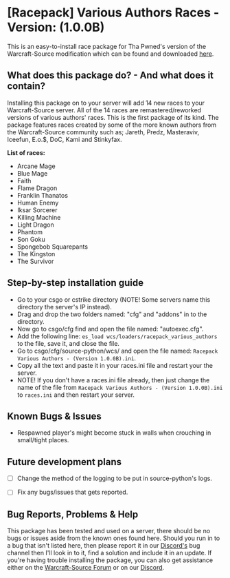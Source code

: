 # [Racepack] Various Authors Races - Version: (1.0.0B)
This is an easy-to-install race package for Tha Pwned's version of the Warcraft-Source modification which can be found and downloaded [here](https://github.com/ThaPwned/WCS).


## What does this package do? - And what does it contain?
Installing this package on to your server will add 14 new races to your Warcraft-Source server.
All of the 14 races are remastered/reworked versions of various authors' races. This is the first package of its kind. 
The package features races created by some of the more known authors from the Warcraft-Source community such as; Jareth, Predz, Masteraviv, Iceefun, E.o.$, DoC, Kami and Stinkyfax.


**List of races:**
- Arcane Mage
- Blue Mage
- Faith
- Flame Dragon
- Franklin Thanatos
- Human Enemy
- Iksar Sorcerer
- Killing Machine
- Light Dragon
- Phantom
- Son Goku
- Spongebob Squarepants
- The Kingston
- The Survivor


## Step-by-step installation guide
- Go to your csgo or cstrike directory (NOTE! Some servers name this directory the server's IP instead).
- Drag and drop the two folders named: "cfg" and "addons" in to the directory.
- Now go to csgo/cfg find and open the file named: "autoexec.cfg".
- Add the following line: ```es_load wcs/loaders/racepack_various_authors``` to the file, save it, and close the file.
- Go to csgo/cfg/source-python/wcs/ and open the file named: ```Racepack Various Authors - (Version 1.0.0B).ini```.
- Copy all the text and paste it in your races.ini file and restart your the server.
- NOTE! If you don't have a races.ini file already, then just change the name of the file from ```Racepack Various Authors - (Version 1.0.0B).ini``` to ```races.ini``` and then restart your server.


## Known Bugs & Issues
- Respawned player's might become stuck in walls when crouching in small/tight places.


## Future development plans
- [ ] Change the method of the logging to be put in source-python's logs.
- [ ] Fix any bugs/issues that gets reported.


## Bug Reports, Problems & Help
This package has been tested and used on a server, there should be no bugs or issues aside from the known ones found here.
Should you run in to a bug that isn't listed here, then please report it in our [Discord's](https://discord.gg/2DnAXkF) bug channel then I'll look in to it, find a solution and include it in an update.
If you're having trouble installing the package, you can also get assistance either on the [Warcraft-Source Forum](http://warcraft-source.com/) or on our [Discord](https://discord.gg/2DnAXkF).
